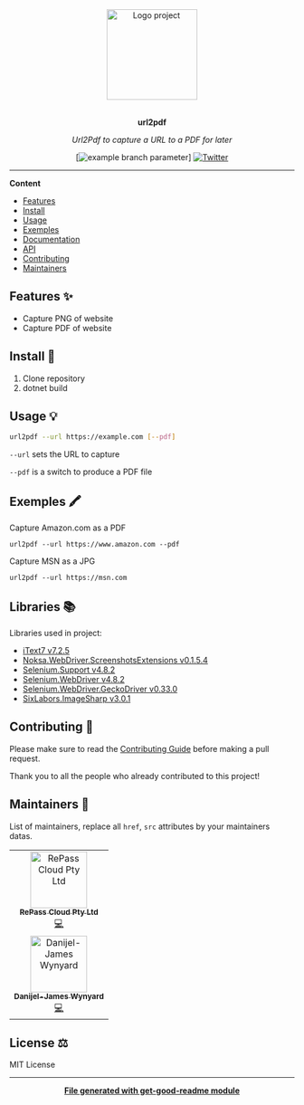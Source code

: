 <div align="center">
  <a href="#">
  	<img src="https://media.giphy.com/media/JIX9t2j0ZTN9S/giphy-downsized.gif" alt="Logo project" height="160" />
  </a>
  <br>
  <br>
  <p>
    <b>url2pdf</b>
  </p>
  <p>
     <i>Url2Pdf to capture a URL to a PDF for later</i>
  </p>
  <p>

[![example branch parameter](https://github.com/repasscloud/url2pdf/actions/workflows/dotnet.yml/badge.svg?branch=main)]
[![Twitter](https://img.shields.io/twitter/follow/repasscloud.svg?label=Follow&style=social)](https://twitter.com/repasscloud)

  </p>
</div>

---

**Content**

* [Features](##features)
* [Install](##install)
* [Usage](##usage)
* [Exemples](##exemples)
* [Documentation](##documentation)
* [API](##Api)
* [Contributing](##contributing)
* [Maintainers](##maintainers)

## Features ✨
* Capture PNG of website
* Capture PDF of website

## Install 🐙
1. Clone repository
2. dotnet build

## Usage 💡

```bash
url2pdf --url https://example.com [--pdf]
```

`--url` sets the URL to capture

`--pdf` is a switch to produce a PDF file


## Exemples 🖍

Capture Amazon.com as a PDF
```
url2pdf --url https://www.amazon.com --pdf
```

Capture MSN as a JPG
```
url2pdf --url https://msn.com
```

## Libraries 📚
Libraries used in project:

- [iText7 v7.2.5](https://www.nuget.org/packages/itext7)
- [Noksa.WebDriver.ScreenshotsExtensions v0.1.5.4](https://www.nuget.org/packages/Noksa.WebDriver.ScreenshotsExtensions)
- [Selenium.Support v4.8.2](https://www.nuget.org/packages/Selenium.Support)
- [Selenium.WebDriver v4.8.2](https://www.nuget.org/packages/Selenium.WebDriver)
- [Selenium.WebDriver.GeckoDriver v0.33.0](https://www.nuget.org/packages/Selenium.WebDriver.GeckoDriver)
- [SixLabors.ImageSharp v3.0.1](https://www.nuget.org/packages/SixLabors.ImageSharp)


## Contributing 🍰
Please make sure to read the [Contributing Guide]() before making a pull request.

Thank you to all the people who already contributed to this project!

## Maintainers 👷
List of maintainers, replace all `href`, `src` attributes by your maintainers datas.
<table>
  <tr>
    <td align="center"><a href="https://repasscloud.com"><img src="https://avatars.githubusercontent.com/u/67032541?s=200&v=4" width="100px;" alt="RePass Cloud Pty Ltd"/><br /><sub><b>RePass Cloud Pty Ltd</b></sub></a><br /><a href="#" title="Code">💻</a></td>
  </tr>
  <tr>
    <td align="center"><a href="https://twitter.com/danijeljw"><img src="https://avatars.githubusercontent.com/u/2172792?v=4" width="100px;" alt="Danijel-James Wynyard"/><br /><sub><b>Danijel-James Wynyard</b></sub></a><br /><a href="#" title="Code">💻</a></td>
  </tr>
</table>

## License ⚖️
MIT License

---
<div align="center">
	<b>
		<a href="https://www.npmjs.com/package/get-good-readme">File generated with get-good-readme module</a>
	</b>
</div>
